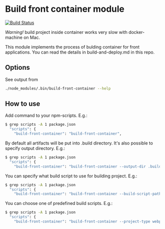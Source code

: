 # Build front container module

[![Build Status](https://travis-ci.org/alfa-bank-dev/build-front-container.svg?branch=master)](https://travis-ci.org/alfa-bank-dev/build-front-container)


*Warning!* build project inside container works very slow with docker-machine on Mac.

This module implements the process of bulding container for front applications. You can read the details in build-and-deploy.md
in this repo.

## Options

See output from

```bash
./node_modules/.bin/build-front-container --help
```

## How to use

Add command to your npm-scripts. E.g.:

```bash
$ grep scripts -A 1 package.json
  "scripts": {
    "build-front-container": "build-front-container",
```

By default all artifacts will be put into .build directory.
It's also possible to specify output directory. E.g.:

```bash
$ grep scripts -A 1 package.json
  "scripts": {
    "build-front-container": "build-front-container --output-dir .build-xxx",
```

You can specify what build script to use for building project. E.g.:

```bash
$ grep scripts -A 1 package.json
  "scripts": {
    "build-front-container": "build-front-container --build-script-path ./build.sh"
```

You can choose one of predefined build scripts. E.g.:

```bash
$ grep scripts -A 1 package.json
  "scripts": {
    "build-front-container": "build-front-container --project-type webpack"
```

